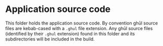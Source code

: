 # Application source code

This folder holds the application source code. By convention ghūl source files are kebab-cased with a `.ghul` file extension. Any ghūl source files (identified by their `.ghul` extension) found in this folder and its subdirectories will be included in the build.


